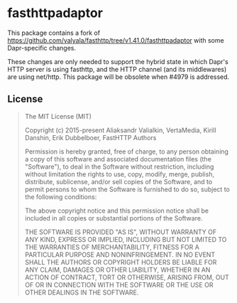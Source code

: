 # fasthttpadaptor

This package contains a fork of https://github.com/valyala/fasthttp/tree/v1.41.0/fasthttpadaptor with some Dapr-specific changes.

These changes are only needed to support the hybrid state in which Dapr's HTTP server is using fasthttp, and the HTTP channel (and its middlewares) are using net/http. This package will be obsolete when #4979 is addressed.

## License

> The MIT License (MIT)
> 
> Copyright (c) 2015-present Aliaksandr Valialkin, VertaMedia, Kirill Danshin, Erik Dubbelboer, FastHTTP Authors
> 
> Permission is hereby granted, free of charge, to any person obtaining a copy of this software and associated documentation files (the "Software"), to deal in the Software without restriction, including without limitation the rights to use, copy, modify, merge, publish, distribute, sublicense, and/or sell copies of the Software, and to permit persons to whom the Software is furnished to do so, subject to the following conditions:
> 
> The above copyright notice and this permission notice shall be included in all copies or substantial portions of the Software.
> 
> THE SOFTWARE IS PROVIDED "AS IS", WITHOUT WARRANTY OF ANY KIND, EXPRESS OR IMPLIED, INCLUDING BUT NOT LIMITED TO THE WARRANTIES OF MERCHANTABILITY, FITNESS FOR A PARTICULAR PURPOSE AND NONINFRINGEMENT. IN NO EVENT SHALL THE AUTHORS OR COPYRIGHT HOLDERS BE LIABLE FOR ANY CLAIM, DAMAGES OR OTHER LIABILITY, WHETHER IN AN ACTION OF CONTRACT, TORT OR OTHERWISE, ARISING FROM, OUT OF OR IN CONNECTION WITH THE SOFTWARE OR THE USE OR OTHER DEALINGS IN THE SOFTWARE.